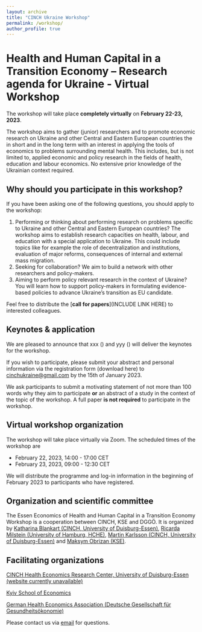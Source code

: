 ```yaml
---
layout: archive
title: "CINCH Ukraine Workshop"
permalink: /workshop/
author_profile: true
---
```


# Health and Human Capital in a Transition Economy – Research agenda for Ukraine - Virtual Workshop

The workshop will take place **completely virtually** on **February 22-23, 2023**.

The workshop aims to gather (junior) researchers and  to promote economic research on Ukraine and other Central and Eastern European countries the in short and in the long term with an interest in applying the tools of economics to problems surrounding mental health. This includes, but is not limited to, applied economic and policy research in the fields of health, education and labour economics. No extensive prior knowledge of the Ukrainian context required.



## Why should you participate in this workshop?

If you have been asking one of the following questions, you should apply to the workshop:

1. Performing or thinking about performing research on problems specific to Ukraine and other Central and Eastern European countries? The workshop aims to establish research capacities on health, labour, and education with a special application to Ukraine. This could include topics like for example the role of decentralization and institutions, evaluation of major reforms, consequences of internal and external mass migration.
2. Seeking for collaboration? We aim to build a network with other researchers and policy-makers.
3. Aiming to perform policy relevant research in the context of Ukraine? You will learn how to support policy-makers in formulating evidence-based policies to advance Ukraine’s transition as EU candidate.

Feel free to distribute the [**call for papers**](INCLUDE LINK HERE) to interested colleagues.

## Keynotes & application

We are pleased to announce that xxx () and yyy () will deliver the keynotes for the workshop.

If you wish to participate, please submit your abstract and personal information via the registration form (download here) to cinchukraine@gmail.com by the 15th of January 2023.

We ask participants to submit a motivating statement of not more than 100 words why they aim to participate **or** an abstract of a study in the context of the topic of the workshop. A full paper **is not required** to participate in the workshop. 

## Virtual workshop organization

The workshop will take place virtually via Zoom. The scheduled times of the workshop are

- February 22, 2023, 14:00 - 17:00 CET
- February 23, 2023, 09:00 - 12:30 CET

We will distribute the programme and log-in information in the beginning of February 2023 to participants who have registered.

## Organization and scientific committee

The Essen Economics of Health and Human Capital in a Transition Economy Workshop is a cooperation between CINCH, KSE and DGGÖ. It is organized by [Katharina Blankart (CINCH, University of Duisburg-Essen)](katblankart.github.io), [Ricarda Milstein (University of Hamburg, HCHE)](https://www.bwl.uni-hamburg.de/mig/team/wissenschaftliche-mitarbeiterinnen/ricarda-milstein.html), [Martin Karlsson (CINCH, University of Duisburg-Essen)](https://www.iza.org/en/people/fellows/8827/martin-karlsson?limit=50&page=1) and [Maksym Obrizan (KSE)](https://kse.ua/people/maksym-obrizan/).

## Facilitating organizations

[CINCH Health Economics Research Center, University of Duisburg-Essen (website currently unavailable)](https://twitter.com/CINCHessen)

[Kyiv School of Economics](https://kse.ua/)

[German Health Economics Association (Deutsche Gesellschaft für Gesundheitsökonomie)](https://www.dggoe.de/ukraine)


Please contact us via [email](cinchukraine@gmail.com) for questions.
